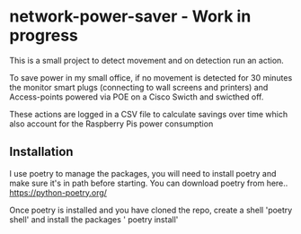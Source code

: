 # network-power-saver - Work in progress

This is a small project to detect movement and on detection run an action. 

To save power in my small office, if no movement is detected for 30 minutes the monitor smart plugs (connecting to wall screens and printers) and Access-points powered via POE on a Cisco Swicth and swicthed off. 

These actions are logged in a CSV file to calculate savings over time which also account for the Raspberry Pis power consumption 

## Installation
I use poetry to manage the packages, you will need to install poetry and make sure it's in path before starting. You can download poetry from here.. https://python-poetry.org/

Once poetry is installed and you have cloned the repo, create a shell 'poetry shell' and install the packages ' poetry install'

